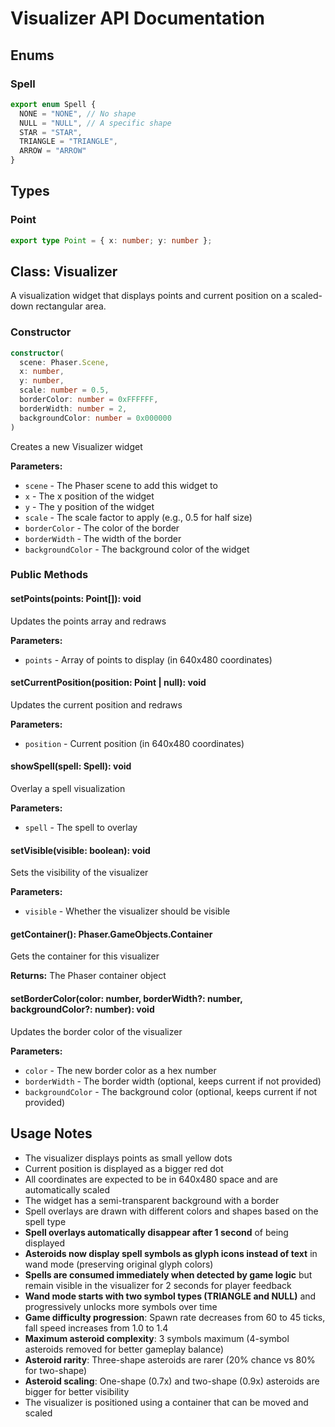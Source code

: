 # Visualizer API Documentation

## Enums

### Spell
```typescript
export enum Spell {
  NONE = "NONE", // No shape
  NULL = "NULL", // A specific shape
  STAR = "STAR",
  TRIANGLE = "TRIANGLE",
  ARROW = "ARROW"
}
```

## Types

### Point
```typescript
export type Point = { x: number; y: number };
```

## Class: Visualizer

A visualization widget that displays points and current position on a scaled-down rectangular area.

### Constructor

```typescript
constructor(
  scene: Phaser.Scene, 
  x: number, 
  y: number, 
  scale: number = 0.5,
  borderColor: number = 0xFFFFFF,
  borderWidth: number = 2,
  backgroundColor: number = 0x000000
)
```

Creates a new Visualizer widget

**Parameters:**
- `scene` - The Phaser scene to add this widget to
- `x` - The x position of the widget
- `y` - The y position of the widget
- `scale` - The scale factor to apply (e.g., 0.5 for half size)
- `borderColor` - The color of the border
- `borderWidth` - The width of the border
- `backgroundColor` - The background color of the widget

### Public Methods

#### setPoints(points: Point[]): void
Updates the points array and redraws

**Parameters:**
- `points` - Array of points to display (in 640x480 coordinates)

#### setCurrentPosition(position: Point | null): void
Updates the current position and redraws

**Parameters:**
- `position` - Current position (in 640x480 coordinates)

#### showSpell(spell: Spell): void
Overlay a spell visualization

**Parameters:**
- `spell` - The spell to overlay

#### setVisible(visible: boolean): void
Sets the visibility of the visualizer

**Parameters:**
- `visible` - Whether the visualizer should be visible

#### getContainer(): Phaser.GameObjects.Container
Gets the container for this visualizer

**Returns:** The Phaser container object

#### setBorderColor(color: number, borderWidth?: number, backgroundColor?: number): void
Updates the border color of the visualizer

**Parameters:**
- `color` - The new border color as a hex number
- `borderWidth` - The border width (optional, keeps current if not provided)
- `backgroundColor` - The background color (optional, keeps current if not provided)

## Usage Notes

- The visualizer displays points as small yellow dots
- Current position is displayed as a bigger red dot
- All coordinates are expected to be in 640x480 space and are automatically scaled
- The widget has a semi-transparent background with a border
- Spell overlays are drawn with different colors and shapes based on the spell type
- **Spell overlays automatically disappear after 1 second** of being displayed
- **Asteroids now display spell symbols as glyph icons instead of text** in wand mode (preserving original glyph colors)
- **Spells are consumed immediately when detected by game logic** but remain visible in the visualizer for 2 seconds for player feedback
- **Wand mode starts with two symbol types (TRIANGLE and NULL)** and progressively unlocks more symbols over time
- **Game difficulty progression**: Spawn rate decreases from 60 to 45 ticks, fall speed increases from 1.0 to 1.4
- **Maximum asteroid complexity**: 3 symbols maximum (4-symbol asteroids removed for better gameplay balance)
- **Asteroid rarity**: Three-shape asteroids are rarer (20% chance vs 80% for two-shape)
- **Asteroid scaling**: One-shape (0.7x) and two-shape (0.9x) asteroids are bigger for better visibility
- The visualizer is positioned using a container that can be moved and scaled

